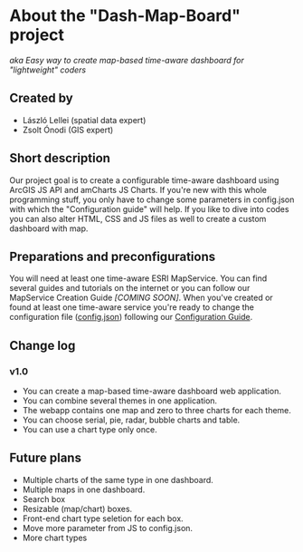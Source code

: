 # About the "Dash-Map-Board" project
_aka Easy way to create map-based time-aware dashboard for "lightweight" coders_

## Created by
- László Lellei (spatial data expert)
- Zsolt Ónodi (GIS expert)

## Short description
Our project goal is to create a configurable time-aware dashboard using ArcGIS JS API and amCharts JS Charts.
If you're new with this whole programming stuff, you only have to change some parameters in config.json with which the "Configuration guide" will help.
If you like to dive into codes you can also alter HTML, CSS and JS files as well to create a custom dashboard with map.

## Preparations and preconfigurations
You will need at least one time-aware ESRI MapService. You can find several guides and tutorials on the internet or you can follow our MapService Creation Guide _[COMING SOON]_.
When you've created or found at least one time-aware service you're ready to change the configuration file ([config.json](config.json)) following our [Configuration Guide](configurationGuide.md).

## Change log
### v1.0
- You can create a map-based time-aware dashboard web application.
- You can combine several themes in one application.
- The webapp contains one map and zero to three charts for each theme.
- You can choose serial, pie, radar, bubble charts and table.
- You can use a chart type only once.

## Future plans
- Multiple charts of the same type in one dashboard.
- Multiple maps in one dashboard.
- Search box
- Resizable (map/chart) boxes.
- Front-end chart type seletion for each box.
- Move more parameter from JS to config.json.
- More chart types
